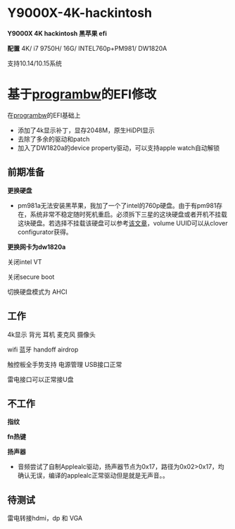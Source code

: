 # Y9000X-4K-hackintosh
**Y9000X 4K hackintosh 黑苹果 efi**

**配置** 4K/ i7 9750H/ 16G/ INTEL760p+PM981/ DW1820A

支持10.14/10.15系统

# 基于[programbw](https://github.com/programbw/y9000x)的EFI修改

在[programbw](https://github.com/programbw/y9000x)的EFI基础上

* 添加了4k显示补丁，显存2048M，原生HiDPI显示
* 去除了多余的驱动和patch
* 加入了DW1820a的device property驱动，可以支持apple watch自动解锁



前期准备
---

**更换硬盘**

* pm981a无法安装黑苹果，我加了一个了intel的760p硬盘。由于有pm981存在，系统非常不稳定随时死机重启。必须拆下三星的这块硬盘或者开机不挂载这块硬盘。若选择不挂载该硬盘可以参考[该文章](https://www.jianshu.com/p/38bc919f9138)，volume UUID可以从clover configurator获得。

**更换网卡为dw1820a**

关闭intel VT

关闭secure boot

切换硬盘模式为 AHCI


工作
---

4k显示 背光 耳机 麦克风 摄像头

wifi 蓝牙 handoff airdrop

触控板全手势支持 电源管理 USB接口正常

雷电接口可以正常接U盘

不工作
---

**指纹**

**fn热键**

**扬声器**

* 音频尝试了自制Applealc驱动，扬声器节点为0x17，路径为0x02>0x17，均确认无误，编译的applealc正常驱动但是就是无声音。。

待测试
---

雷电转接hdmi，dp 和 VGA


